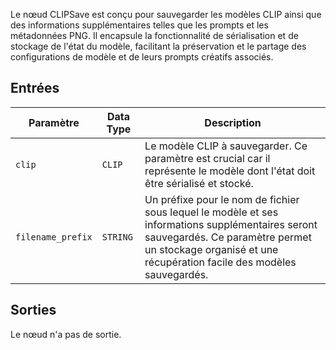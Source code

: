 Le nœud CLIPSave est conçu pour sauvegarder les modèles CLIP ainsi que des informations supplémentaires telles que les prompts et les métadonnées PNG. Il encapsule la fonctionnalité de sérialisation et de stockage de l'état du modèle, facilitant la préservation et le partage des configurations de modèle et de leurs prompts créatifs associés.

## Entrées

| Paramètre | Data Type | Description |
|-----------|-------------|-------------|
| `clip`    | `CLIP`      | Le modèle CLIP à sauvegarder. Ce paramètre est crucial car il représente le modèle dont l'état doit être sérialisé et stocké. |
| `filename_prefix` | `STRING` | Un préfixe pour le nom de fichier sous lequel le modèle et ses informations supplémentaires seront sauvegardés. Ce paramètre permet un stockage organisé et une récupération facile des modèles sauvegardés. |

## Sorties

Le nœud n'a pas de sortie.
